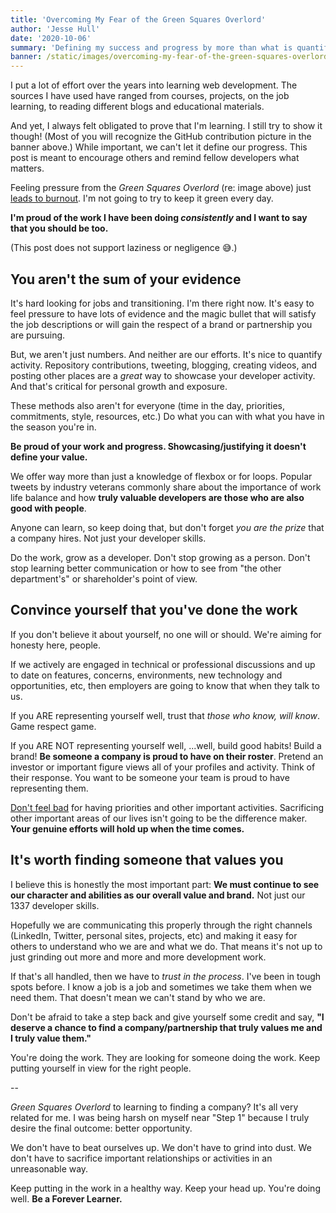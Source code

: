 ```yaml
---
title: 'Overcoming My Fear of the Green Squares Overlord'
author: 'Jesse Hull'
date: '2020-10-06'
summary: 'Defining my success and progress by more than what is quantified to the public'
banner: /static/images/overcoming-my-fear-of-the-green-squares-overlord/banner.png
---
```


I put a lot of effort over the years into learning web development. The sources I have used have ranged from courses, projects, on the job learning, to reading different blogs and educational materials.

And yet, I always felt obligated to prove that I'm learning. I still try to show it though! (Most of you will recognize the GitHub contribution picture in the banner above.) While important, we can't let it define our progress. This post is meant to encourage others and remind fellow developers what matters.

Feeling pressure from the _Green Squares Overlord_ (re: image above) just [leads to burnout](https://twitter.com/rwieruch/status/1265773491908993025). I'm not going to try to keep it green every day.

**I'm proud of the work I have been doing _consistently_ and I want to say that you should be too.**

(This post does not support laziness or negligence 😅.)

## You aren't the sum of your evidence

It's hard looking for jobs and transitioning. I'm there right now. It's easy to feel pressure to have lots of evidence and the magic bullet that will satisfy the job descriptions or will gain the respect of a brand or partnership you are pursuing.

But, we aren't just numbers. And neither are our efforts. It's nice to quantify activity. Repository contributions, tweeting, blogging, creating videos, and posting other places are a _great_ way to showcase your developer activity. And that's critical for personal growth and exposure.

These methods also aren't for everyone (time in the day, priorities, commitments, style, resources, etc.) Do what you can with what you have in the season you're in.

**Be proud of your work and progress. Showcasing/justifying it doesn't define your value.**

We offer way more than just a knowledge of flexbox or for loops. Popular tweets by industry veterans commonly share about the importance of work life balance and how **truly valuable developers are those who are also good with people**.

Anyone can learn, so keep doing that, but don't forget _you are the prize_ that a company hires. Not just your developer skills.

Do the work, grow as a developer. Don't stop growing as a person. Don't stop learning better communication or how to see from "the other department's" or shareholder's point of view.

## Convince yourself that you've done the work

If you don't believe it about yourself, no one will or should. We're aiming for honesty here, people.

If we actively are engaged in technical or professional discussions and up to date on features, concerns, environments, new technology and opportunities, etc, then employers are going to know that when they talk to us.

If you ARE representing yourself well, trust that _those who know, will know_. Game respect game.

If you ARE NOT representing yourself well, ...well, build good habits! Build a brand! **Be someone a company is proud to have on their roster**. Pretend an investor or important figure views all of your profiles and activity. Think of their response. You want to be someone your team is proud to have representing them.

[Don't feel bad](https://twitter.com/EmmaBostian/status/1301439686074826753?s=20) for having priorities and other important activities. Sacrificing other important areas of our lives isn't going to be the difference maker. **Your genuine efforts will hold up when the time comes.**

## It's worth finding someone that values you

I believe this is honestly the most important part: **We must continue to see our character and abilities as our overall value and brand.** Not just our 1337 developer skills.

Hopefully we are communicating this properly through the right channels (LinkedIn, Twitter, personal sites, projects, etc) and making it easy for others to understand who we are and what we do. That means it's not up to just grinding out more and more and more development work.

If that's all handled, then we have to _trust in the process_. I've been in tough spots before. I know a job is a job and sometimes we take them when we need them. That doesn't mean we can't stand by who we are.

Don't be afraid to take a step back and give yourself some credit and say, **"I deserve a chance to find a company/partnership that truly values me and I truly value them."**

You're doing the work. They are looking for someone doing the work. Keep putting yourself in view for the right people.

--

_Green Squares Overlord_ to learning to finding a company? It's all very related for me. I was being harsh on myself near "Step 1" because I truly desire the final outcome: better opportunity.

We don't have to beat ourselves up. We don't have to grind into dust. We don't have to sacrifice important relationships or activities in an unreasonable way.

Keep putting in the work in a healthy way. Keep your head up. You're doing well. **Be a Forever Learner.**

